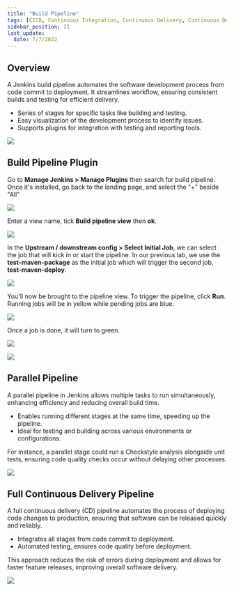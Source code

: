 ```yaml
---
title: "Build Pipeline"
tags: [CICD, Continuous Integration, Continuous Delivery, Continuous Deployment, Jenkins]
sidebar_position: 21
last_update:
  date: 7/7/2022
---
```



## Overview

A Jenkins build pipeline automates the software development process from code commit to deployment. It streamlines workflow, ensuring consistent builds and testing for efficient delivery.

- Series of stages for specific tasks like building and testing.
- Easy visualization of the development process to identify issues.
- Supports plugins for integration with testing and reporting tools.


<div class='img-center'>

![](/img/docs/jenbuildpipeline.png)

</div>


## Build Pipeline Plugin 

Go to **Manage Jenkins > Manage Plugins** then search for build pipeline. Once it's installed, go back to the landing page, and select the "+" beside "All"


<div class='img-center'>

![](/img/docs/addbplview.png)

</div>

Enter a view name, tick **Build pipeline view** then **ok**.


<div class='img-center'>

![](/img/docs/bplnewview.png)

</div>

In the **Upstream / downstream config > Select Initial Job**, we can select the job that will kick in or start the pipeline. In our previous lab, we use the **test-maven-package** as the initial job which will trigger the second job, **test-maven-deploy**.


<div class='img-center'>

![](/img/docs/usdsconfig.png)

</div>

You'll now be brought to the pipeline view. To trigger the pipeline, click **Run**. Running jobs will be in yellow while pending jobs are blue.


<div class='img-center'>

![](/img/docs/bplrunningpluspending.png)

</div>

Once a job is done, it will turn to green.


<div class='img-center'>

![](/img/docs/bpljob1donegreen.png)

</div>


<div class='img-center'>

![](/img/docs/bpljob1donejob2yellow.png)

</div>

 
## Parallel Pipeline

A parallel pipeline in Jenkins allows multiple tasks to run simultaneously, enhancing efficiency and reducing overall build time.

- Enables running different stages at the same time, speeding up the pipeline.
- Ideal for testing and building across various environments or configurations.

For instance, a parallel stage could run a Checkstyle analysis alongside unit tests, ensuring code quality checks occur without delaying other processes.


<div class='img-center'>

![](/img/docs/samplparallelpipeline.png)

</div>


## Full Continuous Delivery Pipeline

A full continuous delivery (CD) pipeline automates the process of deploying code changes to production, ensuring that software can be released quickly and reliably.

- Integrates all stages from code commit to deployment.
- Automated testing, ensures code quality before deployment.

This approach reduces the risk of errors during deployment and allows for faster feature releases, improving overall software delivery.


<div class='img-center'>

![](/img/docs/1026-jenkins-full-continuous-pipelineee.png)

</div>